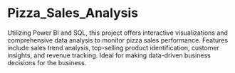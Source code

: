 # Pizza_Sales_Analysis
 Utilizing Power BI and SQL, this project offers interactive visualizations and comprehensive data analysis to monitor pizza sales performance. Features include sales trend analysis, top-selling product identification, customer insights, and revenue tracking. Ideal for making data-driven business decisions for the business.
